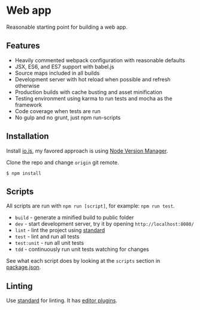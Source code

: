 # Web app

Reasonable starting point for building a web app.

## Features

* Heavily commented webpack configuration with reasonable defaults
* JSX, ES6, and ES7 support with babel.js
* Source maps included in all builds
* Development server with hot reload when possible and refresh otherwise
* Production builds with cache busting and asset minification
* Testing environment using karma to run tests and mocha as the framework
* Code coverage when tests are run
* No gulp and no grunt, just npm run-scripts

## Installation

Install [io.js](https://iojs.org/), my favored approach is using [Node Version Manager](https://github.com/creationix/nvm).

Clone the repo and change `origin` git remote.

```shell
$ npm install
```

## Scripts

All scripts are run with `npm run [script]`, for example: `npm run test`.

* `build` - generate a minified build to public folder
* `dev` - start development server, try it by opening `http://localhost:8080/`
* `lint` - lint the project using [standard](https://github.com/feross/standard)
* `test` - lint and run all tests
* `test:unit` - run all unit tests
* `tdd` - continuously run unit tests watching for changes

See what each script does by looking at the `scripts` section in [package.json](./package.json).

## Linting

Use [standard](https://github.com/feross/standard) for linting. It has [editor plugins](https://github.com/feross/standard#editor-plugins).
